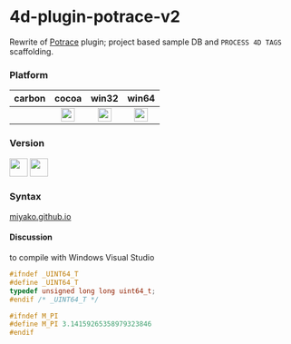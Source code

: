 # 4d-plugin-potrace-v2
Rewrite of [Potrace](http://potrace.sourceforge.net) plugin; project based sample DB and ``PROCESS 4D TAGS`` scaffolding.

### Platform

| carbon | cocoa | win32 | win64 |
|:------:|:-----:|:---------:|:---------:|
||<img src="https://cloud.githubusercontent.com/assets/1725068/22371562/1b091f0a-e4db-11e6-8458-8653954a7cce.png" width="24" height="24" />|<img src="https://cloud.githubusercontent.com/assets/1725068/22371562/1b091f0a-e4db-11e6-8458-8653954a7cce.png" width="24" height="24" />|<img src="https://cloud.githubusercontent.com/assets/1725068/22371562/1b091f0a-e4db-11e6-8458-8653954a7cce.png" width="24" height="24" />|

### Version

<img width="32" height="32" src="https://user-images.githubusercontent.com/1725068/73986501-15964580-4981-11ea-9ac1-73c5cee50aae.png"> <img src="https://user-images.githubusercontent.com/1725068/73987971-db2ea780-4984-11ea-8ada-e25fb9c3cf4e.png" width="32" height="32" />

### Syntax

[miyako.github.io](https://miyako.github.io/2019/06/24/4d-plugin-potrace-v2.html)

#### Discussion

to compile with Windows Visual Studio

```c
#ifndef _UINT64_T
#define _UINT64_T
typedef unsigned long long uint64_t;
#endif /* _UINT64_T */
```

```c
#ifndef M_PI
#define M_PI 3.14159265358979323846
#endif
```
